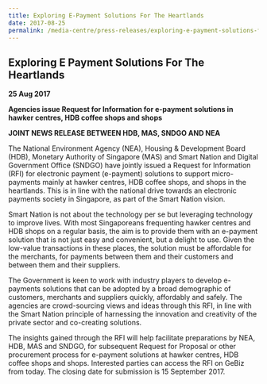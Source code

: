 ```yaml
---
title: Exploring E-Payment Solutions For The Heartlands
date: 2017-08-25
permalink: /media-centre/press-releases/exploring-e-payment-solutions-for-the-heartlands/
---
```

## Exploring E Payment Solutions For The Heartlands

**25 Aug 2017**

**Agencies issue Request for Information for e-payment solutions in hawker centres, HDB coffee shops and shops**

**JOINT NEWS RELEASE BETWEEN HDB, MAS, SNDGO AND NEA**

The National Environment Agency (NEA), Housing & Development Board (HDB), Monetary Authority of Singapore (MAS) and Smart Nation and Digital Government Office (SNDGO) have jointly issued a Request for Information (RFI) for electronic payment (e-payment) solutions to support micro-payments mainly at hawker centres, HDB coffee shops, and shops in the heartlands. This is in line with the national drive towards an electronic payments society in Singapore, as part of the Smart Nation vision.

Smart Nation is not about the technology per se but leveraging technology to improve lives. With most Singaporeans frequenting hawker centres and HDB shops on a regular basis, the aim is to provide them with an e-payment solution that is not just easy and convenient, but a delight to use. Given the low-value transactions in these places, the solution must be affordable for the merchants, for payments between them and their customers and between them and their suppliers.

The Government is keen to work with industry players to develop e-payments solutions that can be adopted by a broad demographic of customers, merchants and suppliers quickly, affordably and safely. The agencies are crowd-sourcing views and ideas through this RFI, in line with the Smart Nation principle of harnessing the innovation and creativity of the private sector and co-creating solutions.

The insights gained through the RFI will help facilitate preparations by NEA, HDB, MAS and SNDGO, for subsequent Request for Proposal or other procurement process for e-payment solutions at hawker centres, HDB coffee shops and shops. Interested parties can access the RFI on GeBiz from today. The closing date for submission is 15 September 2017.
